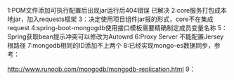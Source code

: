 1:POM文件添加可执行配置后出现jar运行后404错误 已解决
2:core服务打包成本地jar，加入requests框架
3：决定使用项目组件jar报的形式，core不在集成request
4:spring-boot-mongogdb使用接口模板需要精确制定成员变量名称
5：Spring获取bean提示冲突可以修改为Autowrd
6:Proxy Server 不能配置Jersey根路径
7:mongodb相同的ID添加不上两个
8:已经实现mongo-es数据同步，参考：

http://www.runoob.com/mongodb/mongodb-replication.html
9：
